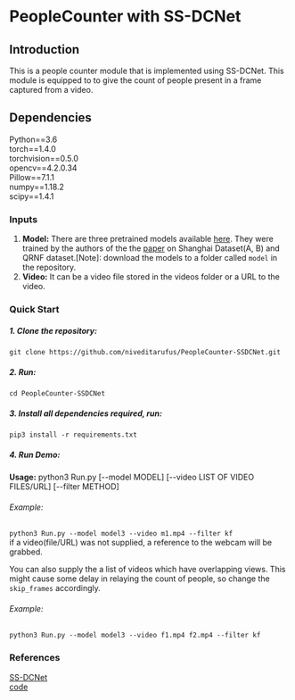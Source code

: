 # PeopleCounter with SS-DCNet

## Introduction
This is a people counter module  that is implemented using SS-DCNet. This module is equipped to to give the count of people present in a frame captured from a video.

## Dependencies
Python==3.6  
torch==1.4.0  
torchvision==0.5.0  
opencv==4.2.0.34  
Pillow==7.1.1  
numpy==1.18.2  
scipy==1.4.1  

### Inputs
1. **Model:** There are three pretrained models available [here](https://drive.google.com/drive/folders/1i7oVrxz8w4m7t0zQI7-qtv2__M0OSVp3?usp=sharing). They were trained by the authors of the the [paper](https://arxiv.org/abs/2001.01886) on Shanghai Dataset(A, B) and QRNF dataset.[Note]: download the models to a folder called `model` in the repository.
2. **Video:** It can be a video file stored in the videos folder or a URL to the video.

### Quick Start

##### 1. Clone the repository:  
`git clone https://github.com/niveditarufus/PeopleCounter-SSDCNet.git`  
##### 2. Run:  
`cd PeopleCounter-SSDCNet`
##### 3. Install all dependencies required, run:  
`pip3 install -r requirements.txt`  
##### 4. Run Demo:      
**Usage:** python3 Run.py [--model MODEL] [--video LIST OF VIDEO FILES/URL] [--filter METHOD]   
###### Example:  
`python3 Run.py --model model3 --video m1.mp4 --filter kf`  
if a video(file/URL) was not supplied, a reference to the webcam will be grabbed.  

You can also supply the a list of videos which have overlapping views. This might cause some delay in relaying the count of people, so change the `skip_frames` accordingly.  
###### Example:  
`python3 Run.py --model model3 --video f1.mp4 f2.mp4 --filter kf`  


### References
[SS-DCNet](https://arxiv.org/abs/2001.01886)  
[code](https://github.com/xhp-hust-2018-2011/SS-DCNet)
